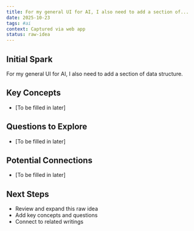 ```yaml
---
title: For my general UI for AI, I also need to add a section of...
date: 2025-10-23
tags: #ai
context: Captured via web app
status: raw-idea
---
```


## Initial Spark

For my general UI for AI, I also need to add a section of data structure.

## Key Concepts

- [To be filled in later]

## Questions to Explore

- [To be filled in later]

## Potential Connections

- [To be filled in later]

## Next Steps

- Review and expand this raw idea
- Add key concepts and questions
- Connect to related writings
